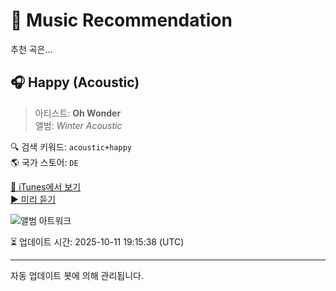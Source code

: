 
# 🎵 Music Recommendation

추천 곡은...

## 🎧 Happy (Acoustic)  
> 아티스트: **Oh Wonder**  
> 앨범: _Winter Acoustic_  

🔍 검색 키워드: `acoustic+happy`  
🌎 국가 스토어: `DE`

[🔗 iTunes에서 보기](https://music.apple.com/de/album/happy-acoustic/1541023935?i=1541023944&uo=4)  
[▶️ 미리 듣기](https://audio-ssl.itunes.apple.com/itunes-assets/AudioPreview126/v4/51/12/a7/5112a797-a012-029e-67be-4bb4260b02b4/mzaf_8161938193639317257.plus.aac.p.m4a)

![앨범 아트워크](https://is1-ssl.mzstatic.com/image/thumb/Music126/v4/aa/5b/8a/aa5b8a87-0c77-5ffd-acdd-312f37292bca/21UMGIM98744.rgb.jpg/100x100bb.jpg)

⏳ 업데이트 시간: 2025-10-11 19:15:38 (UTC)

---
자동 업데이트 봇에 의해 관리됩니다.
